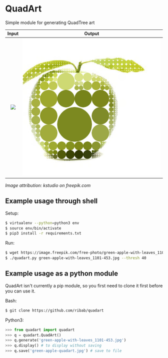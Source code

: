 # QuadArt

Simple module for generating QuadTree art

Input                                                                           |  Output
:------------------------------------------------------------------------------:|:--------------------------------------:
![](https://image.freepik.com/free-photo/green-apple-with-leaves_1101-453.jpg)  |  ![](examples/green-apple-quadart.jpg)

_Image attribution: kstudio on freepik.com_

## Example usage through shell

Setup:
```bash
$ virtualenv --python=python3 env
$ source env/bin/activate
$ pip3 install -r requirements.txt
```

Run:
```bash
$ wget https://image.freepik.com/free-photo/green-apple-with-leaves_1101-453.jpg
$ ./quadart.py green-apple-with-leaves_1101-453.jpg --thresh 40
```

## Example usage as a python module

QuadArt isn't currently a pip module, so you first need to clone it first before you can use it.

Bash:
```bash
$ git clone https://github.com/ribab/quadart
```

Python3:
```python
>>> from quadart import quadart
>>> q = quadart.QuadArt()
>>> q.generate('green-apple-with-leaves_1101-453.jpg')
>>> q.display() # to display without saving
>>> q.save('green-apple-quadart.jpg') # save to file
```
